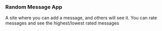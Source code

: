 ### Random Message App

A site where you can add a message, and others will see it. You can rate messages and see the highest/lowest rated messages
